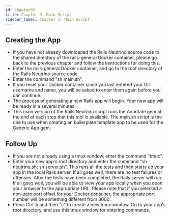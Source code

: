 ```yaml
---
id: chapter03
title: Chapter 3: Main Script
sidebar_label: Chapter 3: Main Script
---
```


## Creating the App
* If you have not already downloaded the Rails Neutrino source code to the shared directory of the rails-general Docker container, please go back to the previous chapter and follow the instructions for doing this.
* Enter the rails-general Docker container, and go to the root directory of the Rails Neutrino source code.
* Enter the command "sh main.sh".
* If you reset your Docker container since you last entered your Git username and name, you will be asked to enter them again before you can continue.
* The process of generating a new Rails app will begin.  Your new app will be ready in a several minutes.
* This main version of the Rails Neutrino script runs the Annotate gem at the end of each step that this tool is available.  The main.sh script is the one to use when creating an boilerplate template app to be used for the Generic App gem.

## Follow Up
* If you are not already using a tmux window, enter the command "tmux".
* Enter your new app's root directory and enter the command "sh neutrino.sh; sh server.sh".  This runs all the tests and then starts up your app in the local Rails server.  If all goes well, there are no test failures or offenses.  After the tests have been completed, the Rails server will run.  If all goes well, you will be able to view your app locally when you open your browser to the appropriate URL.  Please note that if you selected a non-zero port offset for your Docker container, the appropriate port number will be something different from 3000.
* Press Ctrl-b and then "c" to create a new tmux window.  Go to your app's root directory, and use this tmux window for entering commands.
